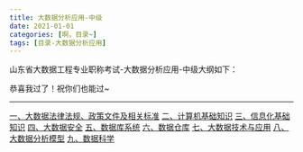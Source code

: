 ```yaml
---
title: 大数据分析应用-中级
date: 2021-01-01
categories: [啊，目录~]
tags: [目录-大数据分析应用]
---
```


山东省大数据工程专业职称考试-大数据分析应用-中级大纲如下：

恭喜我过了！祝你们也能过~

---

[一、大数据法律法规、政策文件及相关标准](/tags/大数据考试-大数据法律法规、政策文件及相关标准/)
[二、计算机基础知识](/tags/大数据考试-计算机基础知识/)
[三、信息化基础知识](/tags/大数据考试-信息化基础知识/)
[四、大数据安全](/tags/大数据考试-大数据安全/)
[五、数据库系统](/tags/大数据考试-数据库系统/)
[六、数据仓库](/tags/大数据考试-数据仓库/)
[七、大数据技术与应用](/tags/大数据考试-大数据技术与应用/)
[八、大数据分析模型](/tags/大数据考试-大数据分析模型/)
[九、数据科学](/tags/大数据考试-数据科学/)